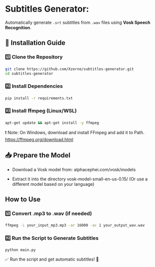 # Subtitles Generator:

Automatically generate `.srt` subtitles from `.wav` files using **Vosk Speech Recognition**.

## 🚀 Installation Guide

### 1️⃣ Clone the Repository
```sh
git clone https://github.com/Xzerne/subtitles-generator.git
cd subtitles-generator
```

### 2️⃣ Install Dependencies
```sh
pip install -r requirements.txt
```

### 3️⃣ Install ffmpeg (Linux/WSL)
```sh
apt-get update && apt-get install -y ffmpeg
```
❗ Note: On Windows, download and install FFmpeg and add it to Path.
https://ffmpeg.org/download.html

## 📥 Prepare the Model
* Download a Vosk model from:
  alphacephei.com/vosk/models

* Extract it into the directory vosk-model-small-en-us-0.15/
(Or use a different model based on your language)

## How to Use
### 1️⃣ Convert .mp3 to .wav (if needed)
```sh
ffmpeg -i your_input_mp3.mp3 -ar 16000 -ac 1 your_output_wav.wav
```

### 2️⃣ Run the Script to Generate Subtitles
```sh
python main.py
```
✅ Run the script and get automatic subtitles! 🚀

